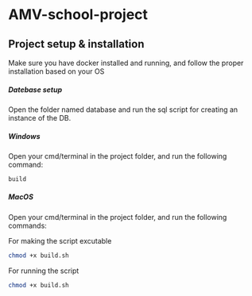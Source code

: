 # AMV-school-project
## **Project setup & installation** 

Make sure you have docker installed and running, and follow the proper installation based on your OS

##### **Datebase setup**

Open the folder named database and run the sql script for creating an instance of the DB.

##### **Windows** 
Open your cmd/terminal in the project folder, and run the following command:
```bash
build
```
##### **MacOS** 
Open your cmd/terminal in the project folder, and run the following commands:

For making the script excutable
```bash
chmod +x build.sh
```
For running the script
```bash
chmod +x build.sh
```

